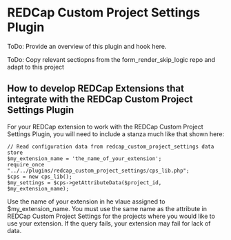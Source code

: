# REDCap Custom Project Settings Plugin

ToDo: Provide an overview of this plugin and hook here.

ToDo: Copy relevant sectiopns from the form_render_skip_logic repo and adapt to this project


## How to develop REDCap Extensions that integrate with the REDCap Custom Project Settings Plugin

For your REDCap extension to work with the REDCap Custom Project Settings Plugin, you will need to include a stanza much like that shown here:

    // Read configuration data from redcap_custom_project_settings data store
    $my_extension_name = 'the_name_of_your_extension';
    require_once "../../plugins/redcap_custom_project_settings/cps_lib.php";
    $cps = new cps_lib();
    $my_settings = $cps->getAttributeData($project_id, $my_extension_name);

Use the name of your extension in he vlaue assigned to $my_extension_name.  You must use the same name as the attribute in REDCap Custom Project Settings for the projects where you would like to use your extension. If the query fails, your extension may fail for lack of data.


